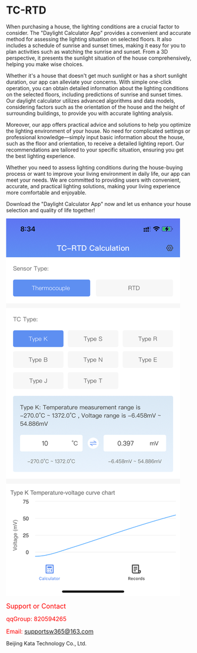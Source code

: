 # TC-RTD

When purchasing a house, the lighting conditions are a crucial factor to consider. The "Daylight Calculator App" provides a convenient and accurate method for assessing the lighting situation on selected floors. It also includes a schedule of sunrise and sunset times, making it easy for you to plan activities such as watching the sunrise and sunset. From a 3D perspective, it presents the sunlight situation of the house comprehensively, helping you make wise choices.

Whether it's a house that doesn't get much sunlight or has a short sunlight duration, our app can alleviate your concerns. With simple one-click operation, you can obtain detailed information about the lighting conditions on the selected floors, including predictions of sunrise and sunset times. Our daylight calculator utilizes advanced algorithms and data models, considering factors such as the orientation of the house and the height of surrounding buildings, to provide you with accurate lighting analysis.

Moreover, our app offers practical advice and solutions to help you optimize the lighting environment of your house. No need for complicated settings or professional knowledge—simply input basic information about the house, such as the floor and orientation, to receive a detailed lighting report. Our recommendations are tailored to your specific situation, ensuring you get the best lighting experience.

Whether you need to assess lighting conditions during the house-buying process or want to improve your living environment in daily life, our app can meet your needs. We are committed to providing users with convenient, accurate, and practical lighting solutions, making your living experience more comfortable and enjoyable.

Download the "Daylight Calculator App" now and let us enhance your house selection and quality of life together!


![hi](tc_rtd.PNG)

<span style="color:red; font-size:18px;">Support or Contact</span>

<span style="color:red; font-size:16px;">qqGroup: 820594265</span>

<span style="color:red; font-size:16px;">Email: supportsw365@163.com</span>


Beijing Kata Technology Co., Ltd.
